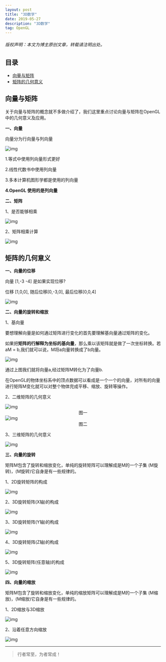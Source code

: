 ```yaml
---
layout: post
title: "3D数学"
date: 2019-05-27
description: "3D数学"
tag: OpenGL
---
```

<h6>版权声明：本文为博主原创文章，转载请注明出处。</h6>




## 目录
- [向量与矩阵](#content1) 
- [矩阵的几何意义](#content2) 




<!-- ************************************************ -->
## <a id="content1"></a>向量与矩阵

关于向量与矩阵的概念就不多做介绍了，我们这里重点讨论向量与矩阵在OpenGL中的几何意义及应用。

**一、向量**

向量分为行向量与列向量

<img src="/images/OpenGL/matrix0.png" alt="img">

1.等式中使用列向量形式更好 

2.线性代数书中使用列向量 

3.多本计算机图形学都是使用的列向量 

**4.OpenGL 使⽤的是列向量**


**二、矩阵**

1、是否能够相乘

<img src="/images/OpenGL/matrix1.png" alt="img">

2、矩阵相乘计算

<img src="/images/OpenGL/matrix2.png" alt="img">


<!-- ************************************************ -->
## <a id="content2"></a>矩阵的几何意义

**一、向量的位移**

向量 [1,-3 -4] 是如果实现位移?

位移 [1,0,0], 随后位移[0,-3,0], 最后位移[0,0,4]

<img src="/images/OpenGL/matrix3.png" alt="img">


**二、向量的旋转和缩放**

1、基向量

要想理解向量是如何通过矩阵进行变化的首先要理解基向量通过矩阵的变化。

如果把**矩阵的行解释为坐标的基向量**，那么乘以该矩阵就是做了⼀次坐标转换。若aM = b,我们就可以说，M将a向量转换成了b向量。

<img src="/images/OpenGL/matrix4.png" alt="img">

通过上图我们就将向量a,经过矩阵M转化为了向量b.

在OpenGL的物体坐标系中的顶点数据可以看成是一个一个的向量，对所有的向量进行矩阵M变化就可以对整个物体完成平移、缩放、旋转等操作。

2、二维矩阵的几何意义

<img src="/images/OpenGL/matrix5.png" alt="img">

<center>图一</center>

<img src="/images/OpenGL/matrix6.png" alt="img">

<center>图二</center>


3、三维矩阵的几何意义

<img src="/images/OpenGL/matrix7.png" alt="img">


**三、向量的旋转**

矩阵M包含了旋转和缩放变化，单纯的旋转矩阵可以理解成是M的一个子集 (M旋转)，(M旋转)它自身是有一些规律的。

1、2D旋转矩阵的构成

<img src="/images/OpenGL/matrix8.png" alt="img">

2、3D旋转矩阵(X轴)的构成

<img src="/images/OpenGL/matrix9.png" alt="img">

3、3D旋转矩阵(Y轴)的构成

<img src="/images/OpenGL/matrix10.png" alt="img">

4、3D旋转矩阵(Z轴)的构成

<img src="/images/OpenGL/matrix11.png" alt="img">

5、3D旋转矩阵(任意轴)的构成

<img src="/images/OpenGL/matrix12.png" alt="img">


**四、向量的缩放**

矩阵M包含了旋转和缩放变化，单纯的缩放矩阵可以理解成是M的一个子集 (M缩放)，(M缩放)它自身是有一些规律的。

1、2D缩放与3D缩放

<img src="/images/OpenGL/matrix13.png" alt="img">

2、沿着任意方向缩放

<img src="/images/OpenGL/matrix14.png" alt="img">



----------
>  行者常至，为者常成！


